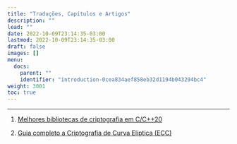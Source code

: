 ```yaml
---
title: "Traduções, Capítulos e Artigos"
description: ""
lead: ""
date: 2022-10-09T23:14:35-03:00
lastmod: 2022-10-09T23:14:35-03:00
draft: false
images: []
menu:
  docs:
    parent: ""
    identifier: "introduction-0cea834aef858eb32d1194b043294bc4"
weight: 3001
toc: true
---
```

____

1. [Melhores bibliotecas de criptografia em C/C++20](/docs/translate/cryptography-libraries-c20/)

2. [Guia completo a Criptografia de Curva Elíptica (ECC)](ecc.md)
